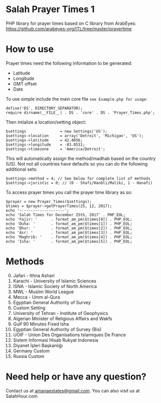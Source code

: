 # Salah Prayer Times 1

PHP library for prayer times based on C library from ArabEyes:
https://github.com/arabeyes-org/ITL/tree/master/prayertime

# How to use

Prayer times need the following information to be generated:

 - Latitude
 - Longitude
 - GMT offset
 - Date
 
To use simple include the main core file `see Example.php for usage`:

````
define('DS', DIRECTORY_SEPARATOR);
require dirname(__FILE__) . DS . 'core' . DS . 'Prayer_Times.php';
````

Then intialize a location/setting object:

```
$settings               = new Settings('US');
$settings->location     = array('Detroit', 'Michigan', 'US');
$settings->latitude     = 42.4056;
$settings->longitude    = -83.0531;
$settings->timezone     = 'America/Detroit';
```

This will automatically assign the method/madhab based on the country (US). Not not all countries have defaults so you can do the following additional sets:

```
$settings->method = 4; // See below for complete list of methods
$settings->juristic = 0; // (0 - Shafi/Hanbli/Maliki, 1 - Hanafi)
```

To access prayer times you call the prayer time library as so:

```
$prayer = new Prayer_Times($settings);
$times = $prayer->getPrayerTimes(25, 12, 2017);
echo '--------------------';
echo 'Salah Times for December 25th, 2017' . PHP_EOL;
echo 'Fajir: '      . format_am_pm($times[0]) . PHP_EOL;
echo 'Duha: '       . format_am_pm($times[1]) . PHP_EOL;
echo 'Dhur: '       . format_am_pm($times[2]) . PHP_EOL;
echo 'Asr: '        . format_am_pm($times[3]) . PHP_EOL;
echo 'Maghrib: '    . format_am_pm($times[4]) . PHP_EOL;
echo 'Isha: '       . format_am_pm($times[5]) . PHP_EOL;
```

# Methods

 0) Jafari - Ithna Ashari
 1) Karachi - University of Islamic Sciences
 2) ISNA - Islamic Society of North America
 3) MWL - Muslim World League
 4) Mecca - Umm al-Qura
 5) Egyptian General Authority of Survey
 6) Custom Setting
 7) University of Tehran - Institute of Geophysics
 8) Algerian Minister of Religious Affairs and Wakfs
 9) Gulf 90 Minutes Fixed Isha
 10) Egyptian General Authority of Survey (Bis)
 11) UOIF - Union Des Organisations Islamiques De France
 12) Sistem Informasi Hisab Rukyat Indonesia
 13) Diyanet İşleri Başkanlığı
 14) Germany Custom
 15) Russia Custom
 
# Need help or have any question?
Contact us at amanaestates@gmail.com. You can also visit us at SalahHour.com
